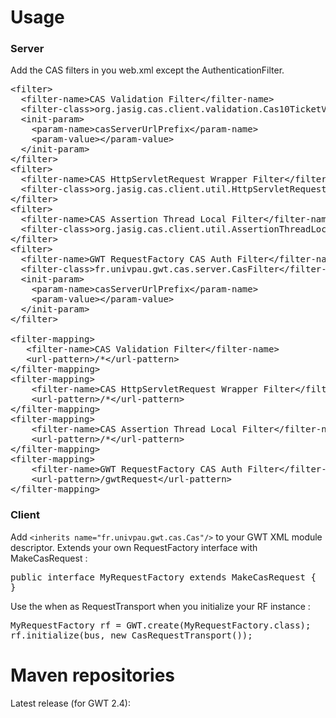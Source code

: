 # Usage

### Server
Add the CAS filters in you web.xml except the AuthenticationFilter.

<pre>
&lt;filter&gt;
  &lt;filter-name&gt;CAS Validation Filter&lt;/filter-name&gt;
  &lt;filter-class&gt;org.jasig.cas.client.validation.Cas10TicketValidationFilter&lt;/filter-class&gt;
  &lt;init-param&gt;
    &lt;param-name&gt;casServerUrlPrefix&lt;/param-name&gt;
    &lt;param-value&gt;&lt;/param-value&gt;
  &lt;/init-param&gt;
&lt;/filter&gt;
&lt;filter&gt;
  &lt;filter-name&gt;CAS HttpServletRequest Wrapper Filter&lt;/filter-name&gt;
  &lt;filter-class&gt;org.jasig.cas.client.util.HttpServletRequestWrapperFilter&lt;/filter-class&gt;
&lt;/filter&gt;
&lt;filter&gt;
  &lt;filter-name&gt;CAS Assertion Thread Local Filter&lt;/filter-name&gt;
  &lt;filter-class&gt;org.jasig.cas.client.util.AssertionThreadLocalFilter&lt;/filter-class&gt;
&lt;/filter&gt;
&lt;filter&gt;
  &lt;filter-name&gt;GWT RequestFactory CAS Auth Filter&lt;/filter-name&gt;
  &lt;filter-class&gt;fr.univpau.gwt.cas.server.CasFilter&lt;/filter-class&gt;
  &lt;init-param&gt;
    &lt;param-name&gt;casServerUrlPrefix&lt;/param-name&gt;
    &lt;param-value&gt;&lt;/param-value&gt;
  &lt;/init-param&gt;
&lt;/filter&gt;

&lt;filter-mapping&gt;
   &lt;filter-name&gt;CAS Validation Filter&lt;/filter-name&gt;
   &lt;url-pattern&gt;/*&lt;/url-pattern&gt;
&lt;/filter-mapping&gt;
&lt;filter-mapping&gt;
    &lt;filter-name&gt;CAS HttpServletRequest Wrapper Filter&lt;/filter-name&gt;
    &lt;url-pattern&gt;/*&lt;/url-pattern&gt;
&lt;/filter-mapping&gt;
&lt;filter-mapping&gt;
    &lt;filter-name&gt;CAS Assertion Thread Local Filter&lt;/filter-name&gt;
    &lt;url-pattern&gt;/*&lt;/url-pattern&gt;
&lt;/filter-mapping&gt;
&lt;filter-mapping&gt;
    &lt;filter-name&gt;GWT RequestFactory CAS Auth Filter&lt;/filter-name&gt;
    &lt;url-pattern&gt;/gwtRequest&lt;/url-pattern&gt;
&lt;/filter-mapping&gt;
</pre>

### Client
Add `<inherits name="fr.univpau.gwt.cas.Cas"/>` to your GWT XML module descriptor.
Extends your own RequestFactory interface with MakeCasRequest :
<pre>
public interface MyRequestFactory extends MakeCasRequest {
}
</pre>
Use the when as RequestTransport when you initialize your RF instance :
<pre>
MyRequestFactory rf = GWT.create(MyRequestFactory.class);
rf.initialize(bus, new CasRequestTransport());
</pre>

# Maven repositories

Latest release (for GWT 2.4):
